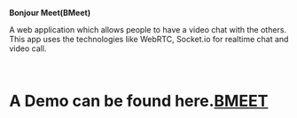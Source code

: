 <b>Bonjour Meet(BMeet)</b>

<p>A web application which allows people to have a video chat with the others. This app uses the technologies like WebRTC, Socket.io for realtime chat and video call.</p>
<br/>
<h1>A Demo can be found here.<a href="https://bmeet-a5b23.web.app/" >BMEET</a></h1>

